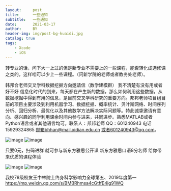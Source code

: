 ```yaml
---
layout:     post
title:      一些通知
subtitle:   一些通知
date:       2021-03-17
author:     BY
header-img: img/post-bg-kuaidi.jpg
catalog: true
tags:
    - Xcode
    - iOS
---
```

转专业的话，问下大一上过的但是新专业不需要上的一些课程，能否转化成选修课之类的，这样咱可以少上一些课程。（问新学院的老师或者教务处老师）。


韩邦合老师交叉学科数据挖掘方向邀请信（数学建模群）  我不清楚有没有用或者好不好
信息化时代的到来，每天都在产生新的数据，那么如何利用这些数据，从数据挖掘中得到有用的信息，是目前交叉学科研究的重要方向。邦邦老师项目组目前的项目主要涉及到利用机器学习、数据挖掘、概率统计、贝叶斯网络、时间序列分析、回归分析、最优化以及其他数学方法解决实际问题等。特此诚挚邀请有意向、感兴趣的同学利用课余时间内参与进来，共同进步。熟悉MATLAB或者Python语言或者其他语言均可。联系人：邦邦老师   QQ：601240943 电话15929324865 邮箱bhhan@mail.xidian.edu.cn 或者601240943@qq.com。


![image](https://user-images.githubusercontent.com/24884878/111472698-2f4db300-8765-11eb-83ff-5f3ad620bb0e.png)
![image](https://user-images.githubusercontent.com/24884878/111472743-3eccfc00-8765-11eb-8ac6-d80e93340ba9.png)

只要0元，扫码进群
就可参与新东方雅思公开课
新东方雅思口语8分名师
给你带来优质的课程体验

![image](https://user-images.githubusercontent.com/24884878/111473400-f6620e00-8765-11eb-86d7-7248ebf36a60.png)
![image](https://user-images.githubusercontent.com/24884878/111473492-0f6abf00-8766-11eb-87c2-8bbee4e26888.png)


我校78级校友王中林院士终身科学影响力全球第五、2019年度第一
https://mp.weixin.qq.com/s/BMBRhmsa4cGtffE4ig91WQ








